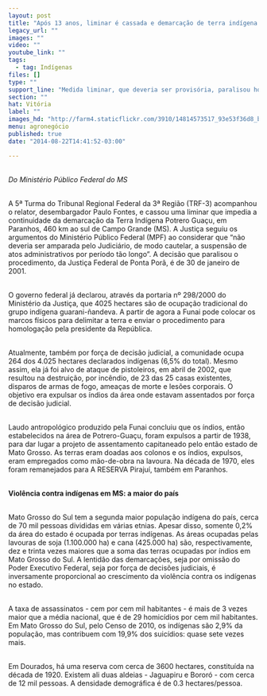 ```yaml
---
layout: post
title: "Após 13 anos, liminar é cassada e demarcação de terra indígena prossegue"
legacy_url: ""
images: ""
video: ""
youtube_link: ""
tags:
  - tag: Indígenas
files: []
type: ""
support_line: "Medida liminar, que deveria ser provisória, paralisou homologação de área por mais de uma década."
section: ""
hat: Vitória
label: ""
images_hd: "http://farm4.staticflickr.com/3910/14814573517_93e53f36d8_b.jpg"
menu: agronegócio
published: true
date: "2014-08-22T14:41:52-03:00"

---
```

<p><br />
<em>Do Minist&eacute;rio P&uacute;blico Federal do MS</em></p>

<p><br />
A 5&ordf; Turma do Tribunal Regional Federal da 3&ordf; Regi&atilde;o (TRF-3) acompanhou o relator, desembargador Paulo Fontes, e cassou uma liminar que impedia a continuidade da demarca&ccedil;&atilde;o da Terra Ind&iacute;gena Potrero Gua&ccedil;u, em Paranhos, 460 km ao sul de Campo Grande (MS). A Justi&ccedil;a seguiu os argumentos do Minist&eacute;rio P&uacute;blico Federal (MPF) ao considerar que &ldquo;n&atilde;o deveria ser amparada pelo Judici&aacute;rio, de modo cautelar, a suspens&atilde;o de atos administrativos por per&iacute;odo t&atilde;o longo&rdquo;. A decis&atilde;o que paralisou o procedimento, da Justi&ccedil;a Federal de Ponta Por&atilde;, &eacute; de 30 de janeiro de 2001.</p>

<p><br />
O governo federal j&aacute; declarou, atrav&eacute;s da portaria n&ordm; 298/2000 do Minist&eacute;rio da Justi&ccedil;a, que 4025 hectares s&atilde;o de ocupa&ccedil;&atilde;o tradicional do grupo ind&iacute;gena guarani-&ntilde;andeva. A partir de agora a Funai pode colocar os marcos f&iacute;sicos para delimitar a terra e enviar o procedimento para homologa&ccedil;&atilde;o pela presidente da Rep&uacute;blica.</p>

<p><br />
Atualmente, tamb&eacute;m por for&ccedil;a de decis&atilde;o judicial, a comunidade ocupa 264 dos 4.025 hectares declarados ind&iacute;genas (6,5% do total). Mesmo assim, ela j&aacute; foi alvo de ataque de pistoleiros, em abril de 2002, que resultou na destrui&ccedil;&atilde;o, por inc&ecirc;ndio, de 23 das 25 casas existentes, disparos de armas de fogo, amea&ccedil;as de morte e les&otilde;es corporais. O objetivo era expulsar os &iacute;ndios da &aacute;rea onde estavam assentados por for&ccedil;a de decis&atilde;o judicial.</p>

<p><br />
Laudo antropol&oacute;gico produzido pela Funai concluiu que os &iacute;ndios, ent&atilde;o estabelecidos na &aacute;rea de Potrero-Gua&ccedil;u, foram expulsos a partir de 1938, para dar lugar a projeto de assentamento capitaneado pelo ent&atilde;o estado de Mato Grosso. As terras eram doadas aos colonos e os &iacute;ndios, expulsos, eram empregados como m&atilde;o-de-obra na lavoura. Na d&eacute;cada de 1970, eles foram remanejados para A RESERVA Piraju&iacute;, tamb&eacute;m em Paranhos.</p>

<p><br />
<strong>Viol&ecirc;ncia contra ind&iacute;genas em MS: a maior do pa&iacute;s</strong></p>

<p><br />
Mato Grosso do Sul tem a segunda maior popula&ccedil;&atilde;o ind&iacute;gena do pa&iacute;s, cerca de 70 mil pessoas divididas em v&aacute;rias etnias. Apesar disso, somente 0,2% da &aacute;rea do estado &eacute; ocupada por terras ind&iacute;genas. As &aacute;reas ocupadas pelas lavouras de soja (1.100.000 ha) e cana (425.000 ha) s&atilde;o, respectivamente, dez e trinta vezes maiores que a soma das terras ocupadas por &iacute;ndios em Mato Grosso do Sul. A lentid&atilde;o das demarca&ccedil;&otilde;es, seja por omiss&atilde;o do Poder Executivo Federal, seja por for&ccedil;a de decis&otilde;es judiciais, &eacute; inversamente proporcional ao crescimento da viol&ecirc;ncia contra os ind&iacute;genas no estado.</p>

<p><br />
A taxa de assassinatos - cem por cem mil habitantes - &eacute; mais de 3 vezes maior que a m&eacute;dia nacional, que &eacute; de 29 homic&iacute;dios por cem mil habitantes. Em Mato Grosso do Sul, pelo Censo de 2010, os ind&iacute;genas s&atilde;o 2,9% da popula&ccedil;&atilde;o, mas contribuem com 19,9% dos suic&iacute;dios: quase sete vezes mais.</p>

<p><br />
Em Dourados, h&aacute; uma reserva com cerca de 3600 hectares, constitu&iacute;da na d&eacute;cada de 1920. Existem ali duas aldeias - Jaguapiru e Boror&oacute; - com cerca de 12 mil pessoas. A densidade demogr&aacute;fica &eacute; de 0.3 hectares/pessoa.</p>

<p>&nbsp;</p>
